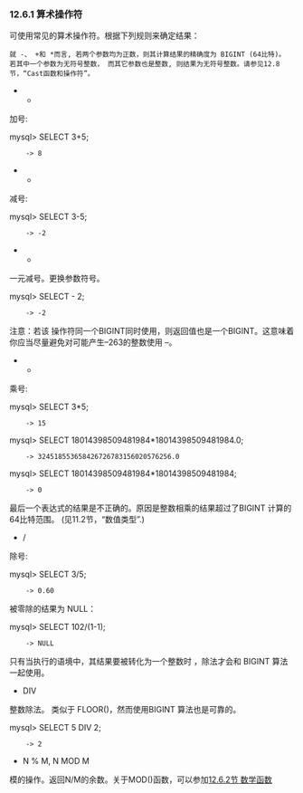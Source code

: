 ### 12.6.1 算术操作符

可使用常见的算术操作符。根据下列规则来确定结果：

	就 -、 +和 *而言, 若两个参数均为正数，则其计算结果的精确度为 BIGINT (64比特)。
	若其中一个参数为无符号整数， 而其它参数也是整数, 则结果为无符号整数。请参见12.8节，“Cast函数和操作符”。




* +


加号:

mysql> SELECT 3+5;

        -> 8

* -


减号:

mysql> SELECT 3-5;

        -> -2

* -

一元减号。更换参数符号。

mysql> SELECT - 2;

        -> -2

注意：若该 操作符同一个BIGINT同时使用，则返回值也是一个BIGINT。这意味着你应当尽量避免对可能产生–263的整数使用 –。

* *

乘号:

mysql> SELECT 3*5;

        -> 15

mysql> SELECT 18014398509481984*18014398509481984.0;

        -> 324518553658426726783156020576256.0

mysql> SELECT 18014398509481984*18014398509481984;

        -> 0

最后一个表达式的结果是不正确的。原因是整数相乘的结果超过了BIGINT 计算的 64比特范围。 (见11.2节，“数值类型”.)

* /

除号:

mysql> SELECT 3/5;

        -> 0.60

被零除的结果为 NULL：

mysql> SELECT 102/(1-1);

        -> NULL

只有当执行的语境中，其结果要被转化为一个整数时 ，除法才会和 BIGINT 算法一起使用。

* DIV
 
整数除法。 类似于 FLOOR()，然而使用BIGINT 算法也是可靠的。

mysql> SELECT 5 DIV 2;

        -> 2

* N % M, N MOD M

模的操作。返回N/M的余数。关于MOD()函数，可以参加[12.6.2节 数学函数](#)
